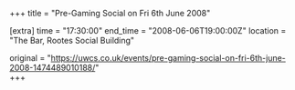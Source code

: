 +++
title = "Pre-Gaming Social on Fri 6th June 2008"

[extra]
time = "17:30:00"
end_time = "2008-06-06T19:00:00Z"
location = "The Bar, Rootes Social Building"

original = "https://uwcs.co.uk/events/pre-gaming-social-on-fri-6th-june-2008-1474489010188/"    
+++




